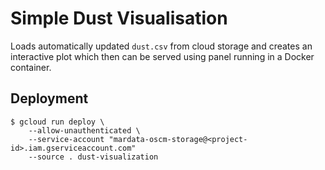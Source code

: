 # Simple Dust Visualisation

Loads automatically updated `dust.csv` from cloud storage and creates an interactive plot which then can be served using panel running in a Docker container.

## Deployment

```shell
$ gcloud run deploy \
    --allow-unauthenticated \
    --service-account "mardata-oscm-storage@<project-id>.iam.gserviceaccount.com"
    --source . dust-visualization
```